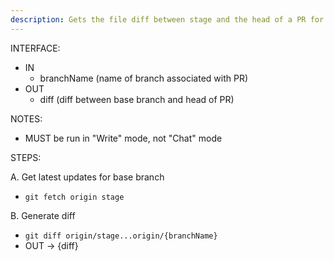 ```yaml
---
description: Gets the file diff between stage and the head of a PR for the current repo
---
```


INTERFACE:

 - IN
   - branchName (name of branch associated with PR)
 - OUT
   - diff (diff between base branch and head of PR)

NOTES:

 - MUST be run in "Write" mode, not "Chat" mode


STEPS:

A. Get latest updates for base branch
 - `git fetch origin stage`

B. Generate diff
 - `git diff origin/stage...origin/{branchName}`
 - OUT -> {diff}